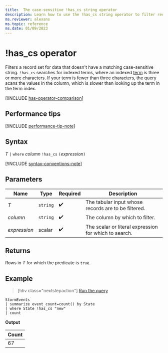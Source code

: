 ```yaml
---
title:  The case-sensitive !has_cs string operator
description: Learn how to use the !has_cs string operator to filter records for data that doesn't have a matching case-sensitive string.
ms.reviewer: alexans
ms.topic: reference
ms.date: 01/09/2023
---
```

# !has_cs operator

Filters a record set for data that doesn't have a matching case-sensitive string. `!has_cs` searches for indexed terms, where an indexed [term](datatypes-string-operators.md#what-is-a-term) is three or more characters. If your term is fewer than three characters, the query scans the values in the column, which is slower than looking up the term in the term index.

[!INCLUDE [has-operator-comparison](../../includes/has-operator-comparison.md)]

## Performance tips

[!INCLUDE [performance-tip-note](../../includes/performance-tip-note.md)]

## Syntax

*T* `|` `where` *column* `!has_cs` `(`*expression*`)`  

[!INCLUDE [syntax-conventions-note](../../includes/syntax-conventions-note.md)]

## Parameters

| Name | Type | Required | Description |
|--|--|--|--|
| *T* | `string` |  :heavy_check_mark:| The tabular input whose records are to be filtered.|
| *column* | `string` |  :heavy_check_mark:| The column by which to filter.|
| *expression* | scalar |  :heavy_check_mark:| The scalar or literal expression for which to search.|

## Returns

Rows in *T* for which the predicate is `true`.

## Example

> [!div class="nextstepaction"]
> <a href="https://dataexplorer.azure.com/clusters/help/databases/Samples?query=H4sIAAAAAAAAAwsuyS/KdS1LzSsp5qpRKC7NzU0syqxKVUgFCcUn55fmldiCSQ1NhaRKheCSxJJUoMLyjNSiVAhPQTEjsTg+uVhBKS+1XAkoB1YOAGM3qTFYAAAA" target="_blank">Run the query</a>

```kusto
StormEvents
| summarize event_count=count() by State
| where State !has_cs "new"
| count
```

**Output**

|Count|
|-----|
|67|
